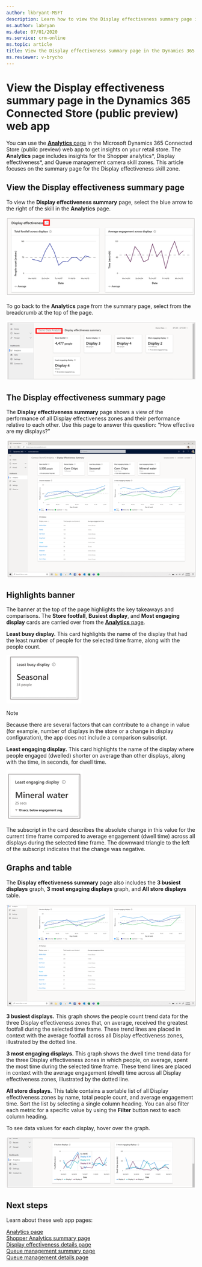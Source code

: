 ```yaml
---
author: lkbryant-MSFT
description: Learn how to view the Display effectiveness summary page in the Dynamics 365 Connected Store (public preview) web app to get insights on your store
ms.author: labryan
ms.date: 07/01/2020
ms.service: crm-online
ms.topic: article
title: View the Display effectiveness summary page in the Dynamics 365 Connected Store (public preview) web app
ms.reviewer: v-brycho
---
```


# View the Display effectiveness summary page in the Dynamics 365 Connected Store (public preview) web app

You can use the [**Analytics** page](web-app-get-insights.md) in the Microsoft Dynamics 365 Connected Store (public preview) web app to get insights on your retail store. The **Analytics** page includes insights for the Shopper analytics*, Display effectiveness*, and Queue management camera skill zones. This article focuses on the summary page for the Display effectiveness skill zone. 

## View the Display effectiveness summary page

To view the **Display effectiveness summary** page, select the blue arrow to the right of the skill in the **Analytics** page. 

![Blue arrow to select to see a summary page](media/analytics-43.PNG "Blue arrow to select to see a summary page")

To go back to the **Analytics** page from the summary page, select from the breadcrumb at the top of the page.

![Breadcrumb to select to go back to the Analytics page](media/analytics-47.PNG "Breadcrumb to select to go back to the Analytics page")

## The Display effectiveness summary page

The **Display effectiveness summary** page shows a view of the performance of all Display effectiveness zones and their performance relative to each other. Use this page to answer this question: “How effective are my displays?”

![Display effectiveness summary page](media/analytics-24.PNG "Display effectiveness summary page")

## Highlights banner

The banner at the top of the page highlights the key takeaways and comparisons. The **Store footfall**, **Busiest display**, and 
**Most engaging display** cards are carried over from the [**Analytics** page](web-app-get-insights.md). 

**Least busy display.** This card highlights the name of the display that had the least number of people for the selected time 
frame, along with the people count. 

![Least busy display card](media/analytics-25.PNG "Least busy display card")

> [!NOTE]
> Because there are several factors that can contribute to a change in value (for example, number of displays in the store or a change 
in display configuration), the app does not include a comparison subscript.

**Least engaging display.** This card highlights the name of the display where people engaged (dwelled) shorter on average than other 
displays, along with the time, in seconds, for dwell time. 

![Least engaging display card](media/analytics-26.PNG "Least engaging display card")

The subscript in the card describes the absolute change in this value for the current time frame compared to average engagement (dwell time) across all displays during the selected time frame. The downward triangle to the left of the subscript indicates that the change was negative. 

## Graphs and table

The **Display effectiveness summary** page also includes the **3 busiest displays** graph, **3 most engaging displays** graph, and **All store displays** table.

![Graphs and table](media/analytics-27.PNG "Graphs and table")

**3 busiest displays.** This graph shows the people count trend data for the three Display effectiveness zones that, on average, 
received the greatest footfall during the selected time frame. These trend lines are placed in context with the average footfall 
across all Display effectiveness zones, illustrated by the dotted line.

**3 most engaging displays.** This graph shows the dwell time trend data for the three Display effectiveness zones in which people, 
on average, spent the most time during the selected time frame. These trend lines are placed in context with the average engagement 
(dwell) time across all Display effectiveness zones, illustrated by the dotted line.

**All store displays.** This table contains a sortable list of all Display effectiveness zones by name, total people count, and average 
engagement time. Sort the list by selecting a single column heading. You can also filter each metric for a specific value by using 
the **Filter** button next to each column heading.

To see data values for each display, hover over the graph. 

![Example data displayed on hovering](media/analytics-28.PNG "Example data displayed on hovering")

## Next steps

Learn about these web app pages:

[Analytics page](web-app-get-insights.md)<br>
[Shopper Analytics summary page](shopper-analytics-summary-page.md)<br>
[Display effectiveness details page](display-effectiveness-details-page.md)<br>
[Queue management summary page](queue-management-summary-page.md)<br>
[Queue management details page](queue-management-details-page.md)
